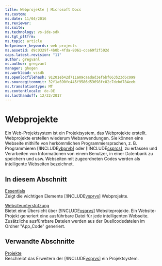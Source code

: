 ```yaml
---
title: Webprojekte | Microsoft Docs
ms.custom: 
ms.date: 11/04/2016
ms.reviewer: 
ms.suite: 
ms.technology: vs-ide-sdk
ms.tgt_pltfrm: 
ms.topic: article
helpviewer_keywords: web projects
ms.assetid: d9c0329f-4b0b-4fda-8061-cce69f2f502d
caps.latest.revision: "11"
author: gregvanl
ms.author: gregvanl
manager: ghogen
ms.workload: vssdk
ms.openlocfilehash: 91201eb42d711a09caadad3ef6bf663b23d6c099
ms.sourcegitcommit: 32f1a690fc445f9586d53698fc82c7debd784eeb
ms.translationtype: MT
ms.contentlocale: de-DE
ms.lasthandoff: 12/22/2017
---
```

# <a name="web-projects"></a>Webprojekte
Ein Web-Projektsystem ist ein Projektsystem, das Webprojekte erstellt. Webprojekte erstellen wiederum Webanwendungen. Sie können eine Webseite mithilfe von herkömmlichen Programmiersprachen, z. B. Programmieren [!INCLUDE[vbprvb](../../code-quality/includes/vbprvb_md.md)] oder [!INCLUDE[csprcs](../../data-tools/includes/csprcs_md.md)], zu erfassen und Verarbeiten von Informationen von einem Benutzer, in einer Datenbank zu speichern und usw. Webseiten mit zugeordneten Codes werden als intelligente Webseiten bezeichnet.  
  
## <a name="in-this-section"></a>In diesem Abschnitt  
 [Essentials](../../extensibility/internals/web-project-essentials.md)  
 Zeigt die wichtigen Elemente [!INCLUDE[vsprvs](../../code-quality/includes/vsprvs_md.md)] Webprojekte.  
  
 [Websiteunterstützung](../../extensibility/internals/web-site-support.md)  
 Bietet eine Übersicht über [!INCLUDE[vsprvs](../../code-quality/includes/vsprvs_md.md)] Websiteprojekte. Ein Website-Projekt generiert eine ausführbare Datei für jede intelligenten Webseite. Zusätzliche ausführbare Dateien werden aus der Quellcodedateien im Ordner "App_Code" generiert.  
  
## <a name="related-sections"></a>Verwandte Abschnitte  
 [Projekte](../../extensibility/internals/projects.md)  
 Beschreibt das Erweitern der [!INCLUDE[vsprvs](../../code-quality/includes/vsprvs_md.md)] ein Projektsystem.